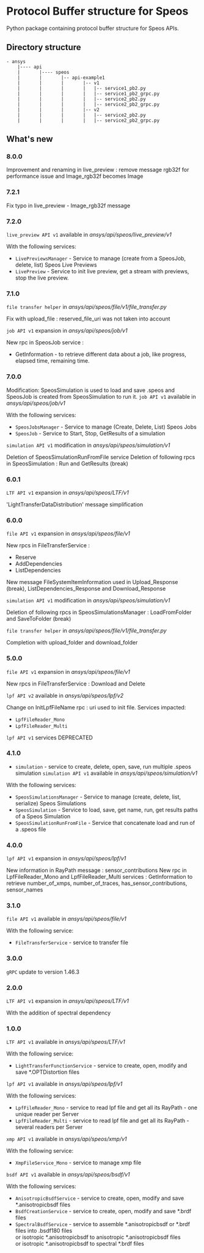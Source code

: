 # Protocol Buffer structure for Speos
Python package containing protocol buffer structure for Speos APIs.
## Directory structure
    - ansys
        |---- api
        |       |---- speos
        |       |       |-- api-example1
        |       |       |       |-- v1
        |       |       |       |   |-- service1_pb2.py
        |       |       |       |   |-- service1_pb2_grpc.py
        |       |       |       |   |-- service2_pb2.py
        |       |       |       |   |-- service2_pb2_grpc.py
        |       |       |       |-- v2
        |       |       |       |   |-- service2_pb2.py
        |       |       |       |   |-- service2_pb2_grpc.py

## What's new
### 8.0.0
Improvement and renaming in live_preview : remove message rgb32f for performance issue and Image_rgb32f becomes Image

### 7.2.1
Fix typo in live_preview - Image_rgb32f message

### 7.2.0
`live_preview API v1` available in *ansys/api/speos/live_preview/v1*

With the following services:
 * `LivePreviewsManager` - Service to manage (create from a SpeosJob, delete, list) Speos Live Previews
 * `LivePreview` - Service to init live preview, get a stream with previews, stop the live preview.

### 7.1.0
`file transfer helper` in *ansys/api/speos/file/v1/file_transfer.py*

Fix with upload_file : reserved_file_uri was not taken into account

`job API v1` expansion in *ansys/api/speos/job/v1*

New rpc in SpeosJob service : 
* GetInformation - to retrieve different data about a job, like progress, elapsed time, remaining time.

### 7.0.0
Modification: SpeosSimulation is used to load and save .speos and SpeosJob is created from SpeosSimulation to run it.
`job API v1` available in *ansys/api/speos/job/v1*

With the following services:
 * `SpeosJobsManager` - Service to manage (Create, Delete, List) Speos Jobs
 * `SpeosJob` - Service to Start, Stop, GetResults of a simulation

`simulation API v1` modification in *ansys/api/speos/simulation/v1*

Deletion of SpeosSimulationRunFromFile service
Deletion of following rpcs in SpeosSimulation : Run and GetResults (break)

### 6.0.1
`LTF API v1` expansion in *ansys/api/speos/LTF/v1*

'LightTransferDataDistribution' message simplification

### 6.0.0
`file API v1` expansion in *ansys/api/speos/file/v1*

New rpcs in FileTransferService : 
* Reserve
* AddDependencies
* ListDependencies

New message FileSystemItemInformation used in Upload_Response (break), ListDependencies_Response and Download_Response

`simulation API v1` modification in *ansys/api/speos/simulation/v1*

Deletion of following rpcs in SpeosSimulationsManager : LoadFromFolder and SaveToFolder (break)

`file transfer helper` in *ansys/api/speos/file/v1/file_transfer.py*

Completion with upload_folder and download_folder

### 5.0.0
`file API v1` expansion in *ansys/api/speos/file/v1*

New rpcs in FileTransferService : Download and Delete

`lpf API v2` available in *ansys/api/speos/lpf/v2*

Change on InitLpfFileName rpc : uri used to init file. Services impacted:
* `LpfFileReader_Mono`
* `LpfFileReader_Multi`

`lpf API v1` services DEPRECATED

### 4.1.0
* `simulation` - service to create, delete, open, save, run multiple .speos simulation
`simulation API v1` available in *ansys/api/speos/simulation/v1*

With the following services:
 * `SpeosSimulationsManager` - Service to manage (create, delete, list, serialize) Speos Simulations
 * `SpeosSimulation` - Service to load, save, get name, run, get results paths of a Speos Simulation
 * `SpeosSimulationRunFromFile` - Service that concatenate load and run of a .speos file

### 4.0.0
`lpf API v1` expansion in *ansys/api/speos/lpf/v1*

New information in RayPath message : sensor_contributions
New rpc in LpfFileReader_Mono and LpfFileReader_Multi services : GetInformation to retrieve number_of_xmps, number_of_traces, has_sensor_contributions, sensor_names

### 3.1.0
`file API v1` available in *ansys/api/speos/file/v1*

With the following service:
* `FileTransferService` - service to transfer file

### 3.0.0
`gRPC` update to version 1.46.3

### 2.0.0
`LTF API v1` expansion in *ansys/api/speos/LTF/v1*

With the addition of spectral dependency

### 1.0.0
`LTF API v1` available in *ansys/api/speos/LTF/v1*

With the following service:
* `LightTransferFunctionService` - service to create, open, modify and save *.OPTDistortion files


`lpf API v1` available in *ansys/api/speos/lpf/v1*

With the following services:
 * `LpfFileReader_Mono`  - service to read lpf file and get all its RayPath - one unique reader per Server
 * `LpfFileReader_Multi` - service to read lpf file and get all its RayPath - several readers per Server


`xmp API v1` available in *ansys/api/speos/xmp/v1*

With the following service:
 * `XmpFileService_Mono` - service to manage xmp file


`bsdf API v1` available in *ansys/api/speos/bsdf/v1*

With the following services:
 * `AnisotropicBsdfService` - service to create, open, modify and save *.anisotropicbsdf files
 * `BsdfCreationService` - service to create, open, modify and save *.brdf files
 * `SpectralBsdfService` - service to assemble *.anisotropicbsdf or *.brdf files into .bsdf180 files<br/>
   or isotropic *.anisotropicbsdf to anisotropic *.anisotropicbsdf files<br/>
   or isotropic *.anisotropicbsdf to spectral *.brdf files

